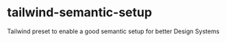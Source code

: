 # tailwind-semantic-setup
Tailwind preset to enable a good semantic setup for better Design Systems
